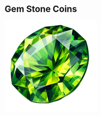 # Gem Stone Coins

<!-- ![GEM_STONE](img/peridot_img_1.png)
-->
<img src="img/peridot_img_1.png" width="300px"/>
